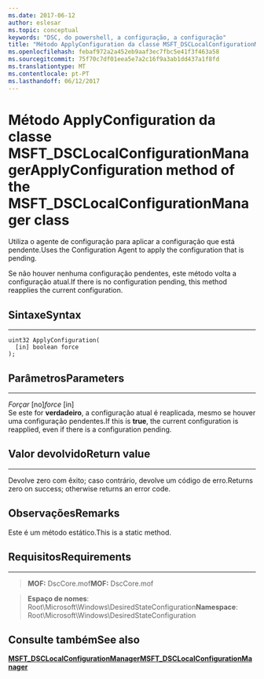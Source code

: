 ```yaml
---
ms.date: 2017-06-12
author: eslesar
ms.topic: conceptual
keywords: "DSC, do powershell, a configuração, a configuração"
title: "Método ApplyConfiguration da classe MSFT_DSCLocalConfigurationManager"
ms.openlocfilehash: febaf972a2a452eb9aaf3ec7fbc5e41f3f463a58
ms.sourcegitcommit: 75f70c7df01eea5e7a2c16f9a3ab1dd437a1f8fd
ms.translationtype: MT
ms.contentlocale: pt-PT
ms.lasthandoff: 06/12/2017
---
```

# <a name="applyconfiguration-method-of-the-msftdsclocalconfigurationmanager-class"></a><span data-ttu-id="e0a0b-103">Método ApplyConfiguration da classe MSFT_DSCLocalConfigurationManager</span><span class="sxs-lookup"><span data-stu-id="e0a0b-103">ApplyConfiguration method of the MSFT_DSCLocalConfigurationManager class</span></span>

<span data-ttu-id="e0a0b-104">Utiliza o agente de configuração para aplicar a configuração que está pendente.</span><span class="sxs-lookup"><span data-stu-id="e0a0b-104">Uses the Configuration Agent to apply the configuration that is pending.</span></span> 

<span data-ttu-id="e0a0b-105">Se não houver nenhuma configuração pendentes, este método volta a configuração atual.</span><span class="sxs-lookup"><span data-stu-id="e0a0b-105">If there is no configuration pending, this method reapplies the current configuration.</span></span>


## <a name="syntax"></a><span data-ttu-id="e0a0b-106">Sintaxe</span><span class="sxs-lookup"><span data-stu-id="e0a0b-106">Syntax</span></span>
------

```mof
uint32 ApplyConfiguration(
  [in] boolean force
);
```

## <a name="parameters"></a><span data-ttu-id="e0a0b-107">Parâmetros</span><span class="sxs-lookup"><span data-stu-id="e0a0b-107">Parameters</span></span>
----------

<span data-ttu-id="e0a0b-108">*Forçar* \[no\]</span><span class="sxs-lookup"><span data-stu-id="e0a0b-108">*force* \[in\]</span></span>  
<span data-ttu-id="e0a0b-109">Se este for **verdadeiro**, a configuração atual é reaplicada, mesmo se houver uma configuração pendentes.</span><span class="sxs-lookup"><span data-stu-id="e0a0b-109">If this is **true**, the current configuration is reapplied, even if there is a configuration pending.</span></span>

## <a name="return-value"></a><span data-ttu-id="e0a0b-110">Valor devolvido</span><span class="sxs-lookup"><span data-stu-id="e0a0b-110">Return value</span></span>
------------

<span data-ttu-id="e0a0b-111">Devolve zero com êxito; caso contrário, devolve um código de erro.</span><span class="sxs-lookup"><span data-stu-id="e0a0b-111">Returns zero on success; otherwise returns an error code.</span></span>

## <a name="remarks"></a><span data-ttu-id="e0a0b-112">Observações</span><span class="sxs-lookup"><span data-stu-id="e0a0b-112">Remarks</span></span>

<span data-ttu-id="e0a0b-113">Este é um método estático.</span><span class="sxs-lookup"><span data-stu-id="e0a0b-113">This is a static method.</span></span>

## <a name="requirements"></a><span data-ttu-id="e0a0b-114">Requisitos</span><span class="sxs-lookup"><span data-stu-id="e0a0b-114">Requirements</span></span>
------------
><span data-ttu-id="e0a0b-115">**MOF:** DscCore.mof</span><span class="sxs-lookup"><span data-stu-id="e0a0b-115">**MOF:** DscCore.mof</span></span>

><span data-ttu-id="e0a0b-116">**Espaço de nomes**: Root\Microsoft\Windows\DesiredStateConfiguration</span><span class="sxs-lookup"><span data-stu-id="e0a0b-116">**Namespace**: Root\Microsoft\Windows\DesiredStateConfiguration</span></span>


## <a name="see-also"></a><span data-ttu-id="e0a0b-117">Consulte também</span><span class="sxs-lookup"><span data-stu-id="e0a0b-117">See also</span></span>


[<span data-ttu-id="e0a0b-118">**MSFT_DSCLocalConfigurationManager**</span><span class="sxs-lookup"><span data-stu-id="e0a0b-118">**MSFT_DSCLocalConfigurationManager**</span></span>](msft-dsclocalconfigurationmanager.md)

 

 



